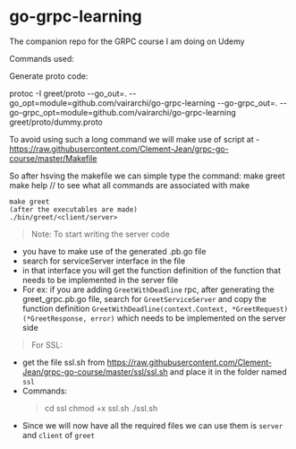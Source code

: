 # go-grpc-learning
The companion repo for the GRPC course I am doing on Udemy


Commands used:

Generate proto code:

protoc -I greet/proto --go_out=. --go_opt=module=github.com/vairarchi/go-grpc-learning  --go-grpc_out=. --go-grpc_opt=module=github.com/vairarchi/go-grpc-learning  greet/proto/dummy.proto 

To avoid using such a long command we will make use of script at - https://raw.githubusercontent.com/Clement-Jean/grpc-go-course/master/Makefile

So after hsving the makefile we can simple type the command:
    make greet
    make help // to see what all commands are associated with make

    make greet
    (after the executables are made)
    ./bin/greet/<client/server>


>Note: To start writing the server code
 - you have to make use of the generated .pb.go file 
 - search for <name>serviceServer interface in the file
 - in that interface you will get the function definition of the function that needs to be implemented in the server file
 - For ex: if you are adding `GreetWithDeadline` rpc, after generating the greet_grpc.pb.go file, search for `GreetServiceServer` and copy the function definition `GreetWithDeadline(context.Context, *GreetRequest) (*GreetResponse, error)` which needs to be implemented on the server side


>For SSL:
- get the file ssl.sh from https://raw.githubusercontent.com/Clement-Jean/grpc-go-course/master/ssl/ssl.sh and place it in the folder named `ssl`
- Commands:
    > cd ssl
    > chmod +x ssl.sh
    > ./ssl.sh 
- Since we will now have all the required files we can use them is `server` and `client` of `greet`

